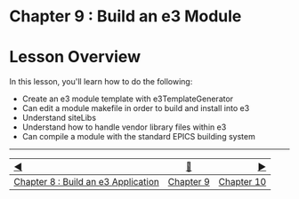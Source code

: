 Chapter 9 : Build an e3 Module
==

# Lesson Overview

In this lesson, you'll learn how to do the following:
* Create an e3 module template with e3TemplateGenerator
* Can edit a module makefile in order to build and install into e3
* Understand siteLibs
* Understand how to handle vendor library files within e3
* Can compile a module with the standard EPICS building system



------------------
[:arrow_backward:](chapter8.md)  | [:arrow_up_small:](chapter9.md)  | [:arrow_forward:](chapter10.md)
:--- | --- |---: 
[Chapter 8 : Build an e3 Application](chapter8.md) | [Chapter 9](chapter9.md) | [Chapter 10](chapter10.md)



